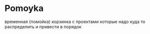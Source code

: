 # Pomoyka
временная (помойка) корзинка с проектами которые надо куда то распределить и привести в порядок
